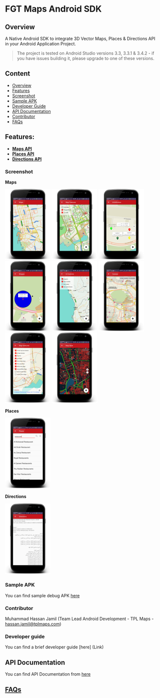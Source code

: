 # FGT Maps Android SDK

## Overview
A Native Android SDK to integrate 3D Vector Maps, Places & Directions API in your Android Application Project.

> The project is tested on Android Studio versions 3.3, 3.3.1 & 3.4.2 - if you have issues building it, please upgrade to one of these versions.

## Content
- [Overview](https://github.com/TPLMaps/TPLMapsAndroidSdkSamples#overview)</br>
- [Features](https://github.com/TPLMaps/TPLMapsAndroidSdkSamples#features)</br>
- [Screenshot](https://github.com/TPLMaps/TPLMapsAndroidSdkSamples#screenshot)</br>
- [Sample APK](https://github.com/TPLMaps/TPLMapsAndroidSdkSamples#sample-apk)</br>
- [Developer Guide](https://github.com/TPLMaps/TPLMapsAndroidSdkSamples#developer-guide)</br>
- [API Documentation](https://github.com/TPLMaps/TPLMapsAndroidSdkSamples#api-documentation)</br>
- [Contributor](https://github.com/TPLMaps/TPLMapsAndroidSdkSamples#contributor)</br>
- [FAQs](https://github.com/TPLMaps/TPLMapsAndroidSdkSamples#faqs) 

## Features:
- [**Maps API**](/docs/Maps.md)
- [**Places API**](/docs/Places.md)
- [**Directions API**](/docs/Directions.md)

### Screenshot
**Maps** </br>
<p float="left">
 <img src="images/screenshots/Maps.png" width="150" />
 <img src="images/screenshots/Map-Features.png" width="150" /> 
 <img src="images/screenshots/Map-Marker-Info-Windows.png" width="150" />
 <img src="images/screenshots/Map-Shapes.png" width="150" />
 <img src="images/screenshots/Map-UI-Controls.png" width="150" />
 <img src="images/screenshots/Map-Camera.png" width="150" />
 <img src="images/screenshots/Map-Gestures.png" width="150" />
 <img src="images/screenshots/Map-Style.png" width="150" />
</p>

**Places** </br>
<p float="left">
 <img src="images/screenshots/Places.png" width="150" />
</p>

**Directions** </br>
<p float="left">
 <img src="images/screenshots/Directions.png" width="150" />
</p>

### Sample APK
You can find sample debug APK [here](samples/build/outputs/apk/debug/samples-debug.apk)

### Contributor
Muhammad Hassan Jamil  (Team Lead Android Development - TPL Maps - hassan.jamil@tplmaps.com)

### Developer guide
You can find a brief developer guide [here] (Link)

## API Documentation
You can find API Documentation from [here](Link)
 
## [FAQs](/docs/FAQs.md)
